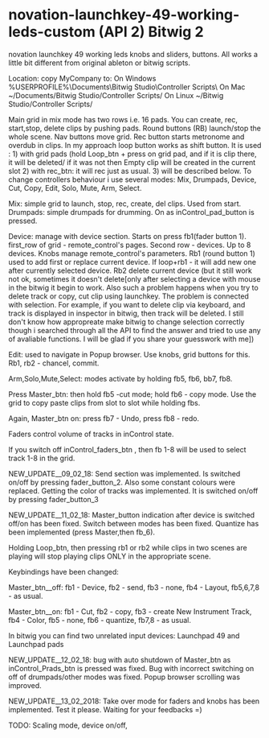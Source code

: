 # novation-launchkey-49-working-leds-custom (API 2) Bitwig 2
novation launchkey 49 working leds knobs and sliders, buttons.  All works a little bit different from original ableton or bitwig scripts.

Location: copy MyCompany to: On Windows %USERPROFILE%\Documents\Bitwig Studio\Controller Scripts\ On Mac ~/Documents/Bitwig  Studio/Controller Scripts/ On Linux ~/Bitwig Studio/Controller Scripts/

Main grid in mix mode has two rows i.e. 16 pads. You can create, rec, start,stop, delete clips by pushing pads. Round buttons (RB) launch/stop the whole scene. Nav buttons move grid.  Rec button starts metronome and overdub in clips.  In my approach loop button works as shift button.  It is used : 1) with grid pads (hold Loop_btn + press on grid pad, and if it is clip there, it will be deleted/ if it was not then Empty clip will be created in the current slot 2) with rec_btn: it will rec just as usual. 3) will be described below.
To change controllers behaviour i use several modes: Mix, Drumpads, Device, Cut, Copy, Edit, Solo, Mute, Arm, Select.

Mix: simple grid to launch, stop, rec, create, del clips. Used from start.
Drumpads: simple drumpads for drumming. On as inControl_pad_button is pressed.

Device: manage with device section. Starts on press fb1(fader button 1). first_row of grid - remote_control's pages. Second row - devices. Up to 8 devices. Knobs manage remote_control's parameters. Rb1 (round button 1) used to add first or replace current device. If loop+rb1 - it will add new one after currently selected device. Rb2 delete current device (but it still work not ok, sometimes it doesn't delete[only after selecting a device with mouse in the bitwig it begin to work. Also such a problem happens when you try to delete track or copy, cut clip using launchkey. The problem is connected with selection. For example, if you want to delete clip via keyboard, and  track  is displayed in inspector in bitwig, then track will be deleted. I still don't know how appropreate make bitwig to change selection correctly though i searched through all the API to find the answer and tried to use any of avaliable functions. I will be glad if you share your guesswork with me])

Edit: used to navigate in Popup browser. Use knobs, grid buttons for this. Rb1, rb2 - chancel, commit.

Arm,Solo,Mute,Select: modes activate by holding fb5, fb6, bb7, fb8.

Press Master_btn: then hold fb5 -cut mode; hold fb6 - copy mode. Use the grid to copy paste clips from slot to slot while holding fbs.

Again, Master_btn on: press fb7 - Undo, press fb8 - redo.

Faders control volume of tracks in inControl state.

If you switch off inControl_faders_btn , then fb 1-8 will be used to select track 1-8 in the grid.


NEW_UPDATE__09_02_18: Send section was implemented. Is switched on/off by pressing fader_button_2. Also some constant colours were replaced.  Getting the color of tracks was implemented. It is  switched on/off by pressing fader_button_3 


NEW_UPDATE__11_02_18:  Master_button indication after device is switched off/on has been fixed.  Switch between modes has been fixed. Quantize has been implemented (press Master,then fb_6). 

Holding Loop_btn, then pressing rb1 or rb2 while clips in two scenes are playing will stop playing clips ONLY in the appropriate scene.

Keybindings have been changed:

Master_btn__off: fb1 - Device, fb2 - send,  fb3 - none, fb4 - Layout, fb5,6,7,8 - as usual. 

Master_btn__on: fb1 - Cut, fb2 - copy,  fb3 - create New Instrument Track, fb4 - Color, fb5 - none, fb6 - quantize, fb7,8 - as usual. 

In bitwig you can find two unrelated input devices: Launchpad 49 and Launchpad pads

NEW_UPDATE__12_02_18: bug with auto shutdown of Master_btn as inControl_Prads_btn is pressed was fixed. Bug with  incorrect switching on off of drumpads/other modes was fixed. Popup browser scrolling was improved.

NEW_UPDATE__13_02_2018: Take over mode for faders and knobs has been implemented. Test it please. Waiting for your feedbacks =)

TODO: Scaling mode, device on/off,

